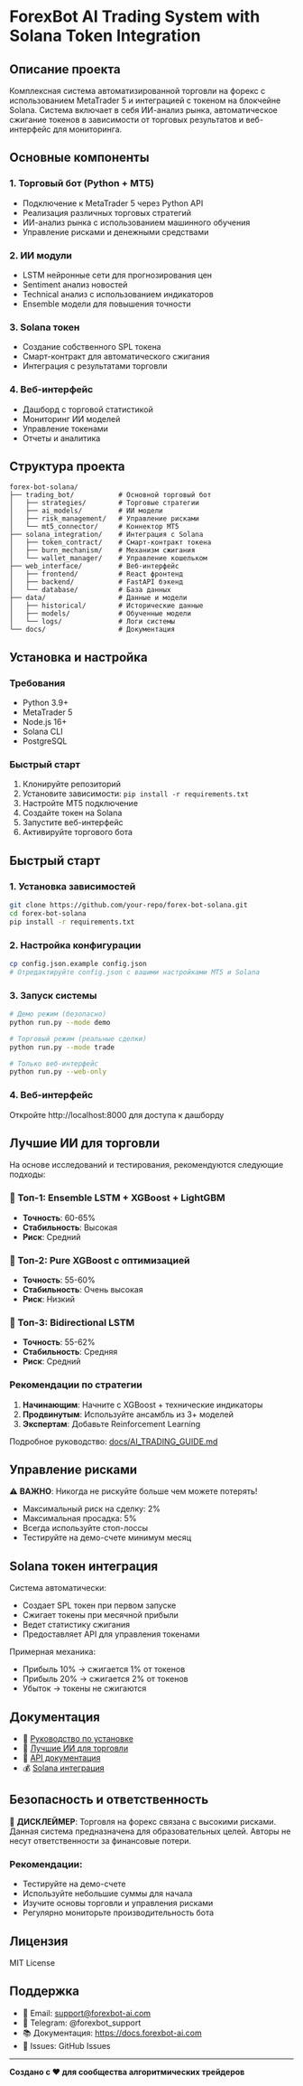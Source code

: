 # ForexBot AI Trading System with Solana Token Integration

## Описание проекта

Комплексная система автоматизированной торговли на форекс с использованием MetaTrader 5 и интеграцией с токеном на блокчейне Solana. Система включает в себя ИИ-анализ рынка, автоматическое сжигание токенов в зависимости от торговых результатов и веб-интерфейс для мониторинга.

## Основные компоненты

### 1. Торговый бот (Python + MT5)
- Подключение к MetaTrader 5 через Python API
- Реализация различных торговых стратегий
- ИИ-анализ рынка с использованием машинного обучения
- Управление рисками и денежными средствами

### 2. ИИ модули
- LSTM нейронные сети для прогнозирования цен
- Sentiment анализ новостей
- Technical анализ с использованием индикаторов
- Ensemble модели для повышения точности

### 3. Solana токен
- Создание собственного SPL токена
- Смарт-контракт для автоматического сжигания
- Интеграция с результатами торговли

### 4. Веб-интерфейс
- Дашборд с торговой статистикой
- Мониторинг ИИ моделей
- Управление токенами
- Отчеты и аналитика

## Структура проекта

```
forex-bot-solana/
├── trading_bot/           # Основной торговый бот
│   ├── strategies/        # Торговые стратегии
│   ├── ai_models/         # ИИ модели
│   ├── risk_management/   # Управление рисками
│   └── mt5_connector/     # Коннектор MT5
├── solana_integration/    # Интеграция с Solana
│   ├── token_contract/    # Смарт-контракт токена
│   ├── burn_mechanism/    # Механизм сжигания
│   └── wallet_manager/    # Управление кошельком
├── web_interface/         # Веб-интерфейс
│   ├── frontend/          # React фронтенд
│   ├── backend/           # FastAPI бэкенд
│   └── database/          # База данных
├── data/                  # Данные и модели
│   ├── historical/        # Исторические данные
│   ├── models/            # Обученные модели
│   └── logs/              # Логи системы
└── docs/                  # Документация
```

## Установка и настройка

### Требования
- Python 3.9+
- MetaTrader 5
- Node.js 16+
- Solana CLI
- PostgreSQL

### Быстрый старт

1. Клонируйте репозиторий
2. Установите зависимости: `pip install -r requirements.txt`
3. Настройте MT5 подключение
4. Создайте токен на Solana
5. Запустите веб-интерфейс
6. Активируйте торгового бота

## Быстрый старт

### 1. Установка зависимостей
```bash
git clone https://github.com/your-repo/forex-bot-solana.git
cd forex-bot-solana
pip install -r requirements.txt
```

### 2. Настройка конфигурации
```bash
cp config.json.example config.json
# Отредактируйте config.json с вашими настройками MT5 и Solana
```

### 3. Запуск системы
```bash
# Демо режим (безопасно)
python run.py --mode demo

# Торговый режим (реальные сделки)
python run.py --mode trade

# Только веб-интерфейс
python run.py --web-only
```

### 4. Веб-интерфейс
Откройте http://localhost:8000 для доступа к дашборду

## Лучшие ИИ для торговли

На основе исследований и тестирования, рекомендуются следующие подходы:

### 🥇 Топ-1: Ensemble LSTM + XGBoost + LightGBM
- **Точность**: 60-65%
- **Стабильность**: Высокая
- **Риск**: Средний

### 🥈 Топ-2: Pure XGBoost с оптимизацией
- **Точность**: 55-60%  
- **Стабильность**: Очень высокая
- **Риск**: Низкий

### 🥉 Топ-3: Bidirectional LSTM
- **Точность**: 55-62%
- **Стабильность**: Средняя
- **Риск**: Средний

### Рекомендации по стратегии

1. **Начинающим**: Начните с XGBoost + технические индикаторы
2. **Продвинутым**: Используйте ансамбль из 3+ моделей
3. **Экспертам**: Добавьте Reinforcement Learning

Подробное руководство: [docs/AI_TRADING_GUIDE.md](docs/AI_TRADING_GUIDE.md)

## Управление рисками

⚠️ **ВАЖНО**: Никогда не рискуйте больше чем можете потерять!

- Максимальный риск на сделку: 2%
- Максимальная просадка: 5%
- Всегда используйте стоп-лоссы
- Тестируйте на демо-счете минимум месяц

## Solana токен интеграция

Система автоматически:
- Создает SPL токен при первом запуске
- Сжигает токены при месячной прибыли
- Ведет статистику сжигания
- Предоставляет API для управления токенами

Примерная механика:
- Прибыль 10% → сжигается 1% от токенов
- Прибыль 20% → сжигается 2% от токенов
- Убыток → токены не сжигаются

## Документация

- 📖 [Руководство по установке](docs/SETUP.md)
- 🤖 [Лучшие ИИ для торговли](docs/AI_TRADING_GUIDE.md)
- 🔧 [API документация](docs/API.md)
- 💰 [Solana интеграция](docs/SOLANA.md)

## Безопасность и ответственность

🚨 **ДИСКЛЕЙМЕР**: Торговля на форекс связана с высокими рисками. Данная система предназначена для образовательных целей. Авторы не несут ответственности за финансовые потери.

### Рекомендации:
- Тестируйте на демо-счете
- Используйте небольшие суммы для начала
- Изучите основы торговли и управления рисками
- Регулярно мониторьте производительность бота

## Лицензия

MIT License

## Поддержка

- 📧 Email: support@forexbot-ai.com
- 💬 Telegram: @forexbot_support
- 📚 Документация: https://docs.forexbot-ai.com
- 🐛 Issues: GitHub Issues

---

**Создано с ❤️ для сообщества алгоритмических трейдеров**